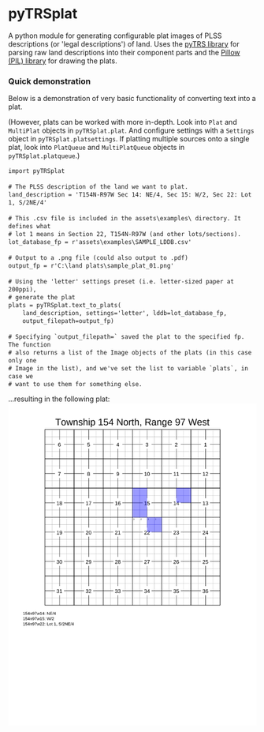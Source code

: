 # pyTRSplat

A python module for generating configurable plat images of PLSS descriptions (or 'legal descriptions') of land. Uses the [pyTRS library](https://github.com/mesji/pyTRS) for parsing raw land descriptions into their component parts and the [Pillow (PIL) library](https://python-pillow.org/) for drawing the plats.


### Quick demonstration

Below is a demonstration of very basic functionality of converting text into a plat.

(However, plats can be worked with more in-depth. Look into `Plat` and `MultiPlat` objects in `pyTRSplat.plat`. And configure settings with a `Settings` object in `pyTRSplat.platsettings`. If platting multiple sources onto a single plat, look into `PlatQueue` and `MultiPlatQueue` objects in `pyTRSplat.platqueue`.)

```
import pyTRSplat

# The PLSS description of the land we want to plat.
land_description = 'T154N-R97W Sec 14: NE/4, Sec 15: W/2, Sec 22: Lot 1, S/2NE/4'

# This .csv file is included in the assets\examples\ directory. It defines what 
# lot 1 means in Section 22, T154N-R97W (and other lots/sections).
lot_database_fp = r'assets\examples\SAMPLE_LDDB.csv'

# Output to a .png file (could also output to .pdf)
output_fp = r'C:\land plats\sample_plat_01.png'

# Using the 'letter' settings preset (i.e. letter-sized paper at 200ppi),
# generate the plat
plats = pyTRSplat.text_to_plats(
    land_description, settings='letter', lddb=lot_database_fp, 
    output_filepath=output_fp)

# Specifying `output_filepath=` saved the plat to the specified fp. The function
# also returns a list of the Image objects of the plats (in this case only one 
# Image in the list), and we've set the list to variable `plats`, in case we
# want to use them for something else.
```

...resulting in the following plat:
![sample_plat_01](documentation/sample_plat_01.png)